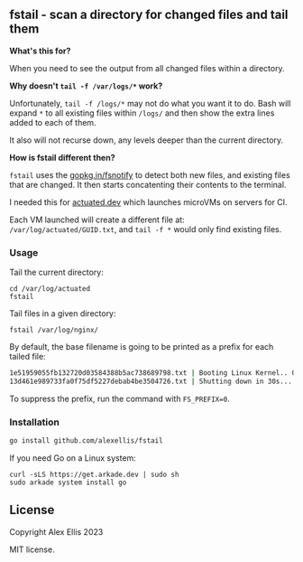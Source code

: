 ## fstail - scan a directory for changed files and tail them

**What's this for?**

When you need to see the output from all changed files within a directory.

**Why doesn't `tail -f /var/logs/*` work?**

Unfortunately, `tail -f /logs/*` may not do what you want it to do. Bash will expand `*` to all existing files within `/logs/` and then show the extra lines added to each of them.

It also will not recurse down, any levels deeper than the current directory.

**How is fstail different then?**

`fstail` uses the [gopkg.in/fsnotify](https://pkg.go.dev/gopkg.in/fsnotify.v1@v1.4.7) to detect both new files, and existing files that are changed. It then starts concatenting their contents to the terminal.

I needed this for [actuated.dev](https://actuated.dev) which launches microVMs on servers for CI.

Each VM launched will create a different file at: `/var/log/actuated/GUID.txt`, and `tail -f *` would only find existing files. 

### Usage

Tail the current directory:

```
cd /var/log/actuated
fstail
```

Tail files in a given directory:

```
fstail /var/log/nginx/
```

By default, the base filename is going to be printed as a prefix for each tailed file:

```bash
1e51959055fb132720d03584388b5ac738689798.txt | Booting Linux Kernel.. OK
13d461e989733fa0f75df5227debab4be3504726.txt | Shutting down in 30s... 
```

To suppress the prefix, run the command with `FS_PREFIX=0`.

### Installation

```bash
go install github.com/alexellis/fstail
```

If you need Go on a Linux system:

```
curl -sLS https://get.arkade.dev | sudo sh
sudo arkade system install go
```

## License

Copyright Alex Ellis 2023

MIT license.

